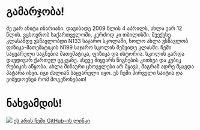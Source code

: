 <!DOCTYPE html>

   <html>
        <head>
          <title>ჩემი პირველი საიტი!</title>
</head>
<body>
<h1>გამარჯობა!</h1>
<p title="ეს არის ჩემი ბიოგრაფია">მე ვარ ანიტა ინარიანი. დავიბადე 2009 წლის 4 აპრილს, ახლა ვარ 12 წლის. ვცხოვრობ საქართველოში, კერძოდ კი თბილისში. მეექვსე
კლასამდე ვსწავლობდი N133 საჯარო სკოლაში, ხოლო ახლა ვსწავლობ ფიზიკა-მათემატიკის N199 საჯარო სკოლის მეშვიდე კლასში. ჩემი საყვარელი
საგნებია მათემატიკა, ფიზიკა და ისტორია. სკოლის გარდა დავდივარ ქართულ ცეკვაზე. ასევე მიყვარს წიგნების კითხვა და კუბიკ რუბიკის 
აწყობა. ახლა შინაური ცხოველები არ მყავს, მაგრამ ადრე მყავდა პატარა იხვი. იგი ძალიან საყვარელი იყო. ეს ჩემი პირველი საიტია და ვიმედოვნებ რომ მოგეწონებათ!</p>
<h1>ნახვამდის!</h1>
<img src="C:\Users\Usser\Desktop\ჩემი სურათები\წიპლი\120061871_373961196964615_6181524490200701376_n.jpg">
<a href="https://github.com/anitainariani/-/new/main?readme=1">ეს არის ჩემი GitHub-ის ლინკი</a>
</body>
</html>
